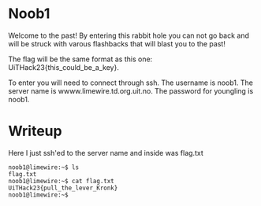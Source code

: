 # Noob1

Welcome to the past! By entering this rabbit hole you can not go back and will be struck with varous flashbacks that will blast you to the past!

The flag will be the same format as this one: UiTHack23{this_could_be_a_key}.

To enter you will need to connect through ssh.
The username is noob1.
The server name is wwww.limewire.td.org.uit.no.
The password for youngling is noob1.

# Writeup

Here I just ssh'ed to the server name and inside was flag.txt

```
noob1@limewire:~$ ls
flag.txt
noob1@limewire:~$ cat flag.txt 
UiTHack23{pull_the_lever_Kronk}
noob1@limewire:~$
```